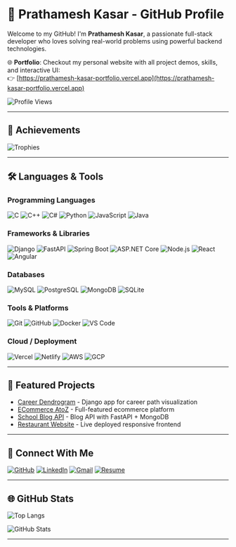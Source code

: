 # 🚀 Prathamesh Kasar - GitHub Profile

Welcome to my GitHub! I'm **Prathamesh Kasar**, a passionate full-stack developer who loves solving real-world problems using powerful backend technologies.

🌐 **Portfolio**:  Checkout my personal website with all project demos, skills, and interactive UI:  
👉 [https://prathamesh-kasar-portfolio.vercel.app](https://prathamesh-kasar-portfolio.vercel.app)


![Profile Views](https://komarev.com/ghpvc/?username=01Prathamesh&label=Profile%20views&color=0e75b6&style=flat)

---

## 🌟 Achievements

![Trophies](https://github-profile-trophy.vercel.app/?username=01Prathamesh&theme=algolia&v=999)

---

## 🛠️ Languages & Tools

### Programming Languages
![C](https://img.shields.io/badge/-C-00599C?style=flat-square&logo=c)
![C++](https://img.shields.io/badge/-C++-00599C?style=flat-square&logo=c%2B%2B)
![C#](https://img.shields.io/badge/-C%23-239120?style=flat-square&logo=c-sharp)
![Python](https://img.shields.io/badge/-Python-3776AB?style=flat-square&logo=python)
![JavaScript](https://img.shields.io/badge/-JavaScript-F7DF1E?style=flat-square&logo=javascript)
![Java](https://img.shields.io/badge/-Java-007396?style=flat-square&logo=java)

### Frameworks & Libraries
![Django](https://img.shields.io/badge/-Django-092E20?style=flat-square&logo=django)
![FastAPI](https://img.shields.io/badge/-FastAPI-009688?style=flat-square&logo=fastapi)
![Spring Boot](https://img.shields.io/badge/-Spring%20Boot-6DB33F?style=flat-square&logo=spring-boot)
![ASP.NET Core](https://img.shields.io/badge/ASP.NET%20Core-512BD4?style=flat-square&logo=.net)
![Node.js](https://img.shields.io/badge/-Node.js-339933?style=flat-square&logo=node.js)
![React](https://img.shields.io/badge/-React-61DAFB?style=flat-square&logo=react)
![Angular](https://img.shields.io/badge/-Angular-DD0031?style=flat-square&logo=angular)

### Databases
![MySQL](https://img.shields.io/badge/-MySQL-4479A1?style=flat-square&logo=mysql)
![PostgreSQL](https://img.shields.io/badge/-PostgreSQL-4169E1?style=flat-square&logo=postgresql)
![MongoDB](https://img.shields.io/badge/-MongoDB-47A248?style=flat-square&logo=mongodb)
![SQLite](https://img.shields.io/badge/-SQLite-003B57?style=flat-square&logo=sqlite)

### Tools & Platforms
![Git](https://img.shields.io/badge/-Git-F05032?style=flat-square&logo=git)
![GitHub](https://img.shields.io/badge/-GitHub-181717?style=flat-square&logo=github)
![Docker](https://img.shields.io/badge/-Docker-2496ED?style=flat-square&logo=docker)
![VS Code](https://img.shields.io/badge/-VS%20Code-007ACC?style=flat-square&logo=visual-studio-code)

### Cloud / Deployment
![Vercel](https://img.shields.io/badge/-Vercel-000000?style=flat-square&logo=vercel)
![Netlify](https://img.shields.io/badge/-Netlify-00C7B7?style=flat-square&logo=netlify)
![AWS](https://img.shields.io/badge/-AWS-232F3E?style=flat-square&logo=amazon-aws)
![GCP](https://img.shields.io/badge/-Google%20Cloud-4285F4?style=flat-square&logo=google-cloud)

---

## 🚀 Featured Projects

- [Career Dendrogram](https://github.com/01Prathamesh/Career_Dendrogram_Project) - Django app for career path visualization
- [ECommerce AtoZ](https://github.com/01Prathamesh/ECommerce_AtoZ) - Full-featured ecommerce platform
- [School Blog API](https://github.com/01Prathamesh/school_blog_API) - Blog API with FastAPI + MongoDB
- [Restaurant Website](https://github.com/01Prathamesh/restaurant-website) - Live deployed responsive frontend

---

## 👥 Connect With Me

[![GitHub](https://img.shields.io/badge/GitHub-181717?style=for-the-badge&logo=github&logoColor=white)](https://github.com/01Prathamesh)
[![LinkedIn](https://img.shields.io/badge/LinkedIn-0A66C2?style=for-the-badge&logo=linkedin&logoColor=white)](https://www.linkedin.com/in/prathamesh-kasar-DSA)
[![Gmail](https://img.shields.io/badge/Gmail-D14836?style=for-the-badge&logo=gmail&logoColor=white)](mailto:prathameshkasar.work@gmail.com)
[![Resume](https://img.shields.io/badge/Resume-008000?style=for-the-badge&logo=google-drive&logoColor=white)](https://drive.google.com/file/d/1frXb24ETZwmhmivNKtw8RIA8gzQIzYAz/view?usp=sharing)

---

## 🌐 GitHub Stats

![Top Langs](https://github-readme-stats.vercel.app/api/top-langs/?username=01Prathamesh&layout=compact&theme=tokyonight)

![GitHub Stats](https://github-readme-stats.vercel.app/api?username=01Prathamesh&show_icons=true&theme=radical)

<!-- Optional streak stats -->
<!--
![GitHub Streak](https://github-readme-streak-stats.herokuapp.com/?user=01Prathamesh&theme=radical)
-->

---
